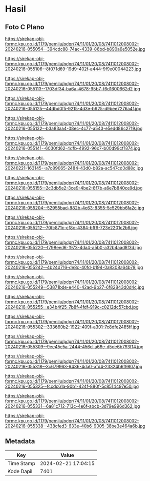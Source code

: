 # Hasil

## Foto C Plano

https://sirekap-obj-formc.kpu.go.id/1179/pemilu/pdpr/74/11/01/20/08/7411012008002-20240216-055054--394cdc88-74ac-4339-86bd-b890a6e5052e.jpg

https://sirekap-obj-formc.kpu.go.id/1179/pemilu/pdpr/74/11/01/20/08/7411012008002-20240216-055106--8f071d69-19d9-402f-a444-9f9e00044223.jpg

https://sirekap-obj-formc.kpu.go.id/1179/pemilu/pdpr/74/11/01/20/08/7411012008002-20240216-055113--1703df34-ba6a-4678-95b7-f6d1600662d2.jpg

https://sirekap-obj-formc.kpu.go.id/1179/pemilu/pdpr/74/11/01/20/08/7411012008002-20240216-055125--44dbd0f5-9215-4d3e-b925-d9bee7276a4f.jpg

https://sirekap-obj-formc.kpu.go.id/1179/pemilu/pdpr/74/11/01/20/08/7411012008002-20240216-055132--b3a83aa4-08ec-4c77-a543-e5edd86c2719.jpg

https://sirekap-obj-formc.kpu.go.id/1179/pemilu/pdpr/74/11/01/20/08/7411012008002-20240216-055141--6030fd62-4dfb-4992-96c7-b00d99cf1874.jpg

https://sirekap-obj-formc.kpu.go.id/1179/pemilu/pdpr/74/11/01/20/08/7411012008002-20240221-163145--a7c89065-2484-43d0-b82a-ac547cd0d88c.jpg

https://sirekap-obj-formc.kpu.go.id/1179/pemilu/pdpr/74/11/01/20/08/7411012008002-20240216-055155--2c3db5e2-3ce9-4be2-8f7b-a6e7b840ce9d.jpg

https://sirekap-obj-formc.kpu.go.id/1179/pemilu/pdpr/74/11/01/20/08/7411012008002-20240216-055204--52955bad-882b-4c63-8355-5c529bb6fa2c.jpg

https://sirekap-obj-formc.kpu.go.id/1179/pemilu/pdpr/74/11/01/20/08/7411012008002-20240216-055212--70fc871c-cf8c-4384-bff6-723e2201c2b6.jpg

https://sirekap-obj-formc.kpu.go.id/1179/pemilu/pdpr/74/11/01/20/08/7411012008002-20240216-055220--f798eed6-f973-4da4-a5b0-a32b4aad8f3d.jpg

https://sirekap-obj-formc.kpu.go.id/1179/pemilu/pdpr/74/11/01/20/08/7411012008002-20240216-055242--4b24d716-de8c-40fd-b194-0a8308a64b78.jpg

https://sirekap-obj-formc.kpu.go.id/1179/pemilu/pdpr/74/11/01/20/08/7411012008002-20240216-055249--53871bde-e440-42ad-9b27-6f82843d0d4c.jpg

https://sirekap-obj-formc.kpu.go.id/1179/pemilu/pdpr/74/11/01/20/08/7411012008002-20240216-055255--e34b4f25-7b8f-4fdf-919c-c0212dc57cbd.jpg

https://sirekap-obj-formc.kpu.go.id/1179/pemilu/pdpr/74/11/01/20/08/7411012008002-20240216-055302--333660b2-1922-409f-a301-7c8dfe2485ff.jpg

https://sirekap-obj-formc.kpu.go.id/1179/pemilu/pdpr/74/11/01/20/08/7411012008002-20240216-055309--9ee45e5a-2444-456d-a68e-d5de6b793f14.jpg

https://sirekap-obj-formc.kpu.go.id/1179/pemilu/pdpr/74/11/01/20/08/7411012008002-20240216-055318--3c679963-6436-4da0-afd4-23324b6f9807.jpg

https://sirekap-obj-formc.kpu.go.id/1179/pemilu/pdpr/74/11/01/20/08/7411012008002-20240216-055325--fccdc61a-90b1-424f-880f-5c8514497e50.jpg

https://sirekap-obj-formc.kpu.go.id/1179/pemilu/pdpr/74/11/01/20/08/7411012008002-20240216-055331--6a81c712-713c-4e6f-abcb-3d79e996d362.jpg

https://sirekap-obj-formc.kpu.go.id/1179/pemilu/pdpr/74/11/01/20/08/7411012008002-20240216-055338--438cfed3-633e-40b6-9005-38be3e464a6b.jpg


## Metadata

| Key        | Value               |
| ---------- | ------------------- |
| Time Stamp | 2024-02-21 17:04:15 |
| Kode Dapil | 7401                |




